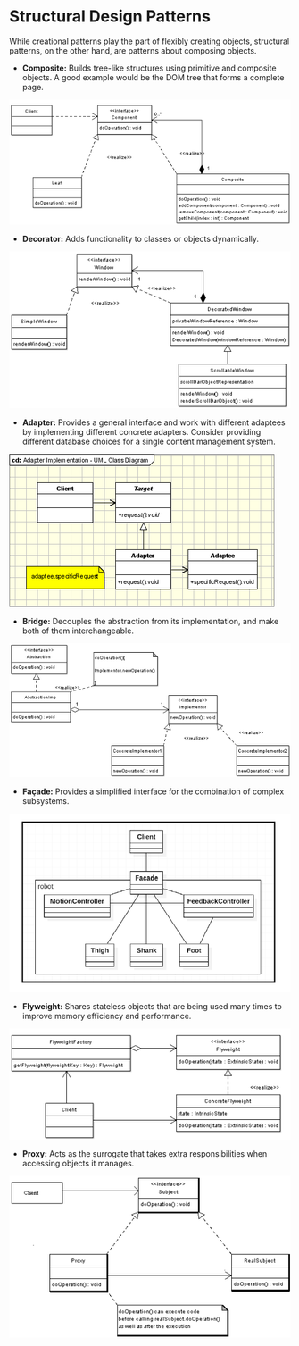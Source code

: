 # Structural Design Patterns

While creational patterns play the part of flexibly creating objects, structural patterns, on the other hand, are patterns about composing objects.

* **Composite:** Builds tree-like structures using primitive and composite objects. A good example would be the DOM tree that forms a complete page.

![](class-diagrams/composite-design-pattern-implementation-uml-class-diagram.png)

* **Decorator:** Adds functionality to classes or objects dynamically.

![](class-diagrams/decorator-design-pattern-example-uml-class-diagram.png)

* **Adapter:** Provides a general interface and work with different adaptees by implementing different concrete adapters. Consider providing different database choices for a single content management system. 

![](class-diagrams/adapter-pattern.png)

* **Bridge:** Decouples the abstraction from its implementation, and make both of them interchangeable.

![](class-diagrams/bridge-pattern.png)

* **Façade:** Provides a simplified interface for the combination of complex subsystems.

![](class-diagrams/facade-pattern.png)

* **Flyweight:** Shares stateless objects that are being used many times to improve memory efficiency and performance.

![](class-diagrams/flyweight-design-pattern-implementation-uml-class-diagram.png)

* **Proxy:** Acts as the surrogate that takes extra responsibilities when accessing objects it manages.

![](class-diagrams/proxy-design-pattern-implementation-uml-class-diagram.png)
